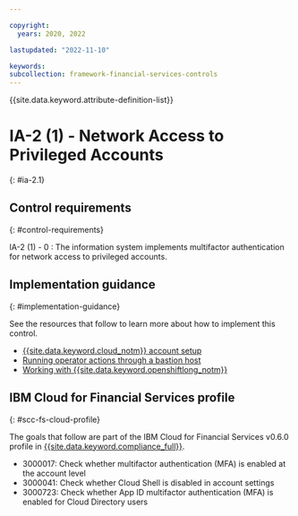 ```yaml
---

copyright:
  years: 2020, 2022

lastupdated: "2022-11-10"

keywords: 
subcollection: framework-financial-services-controls
---
```


{{site.data.keyword.attribute-definition-list}}

               
# IA-2 (1) - Network Access to Privileged Accounts
{: #ia-2.1}

## Control requirements
{: #control-requirements}

IA-2 (1) - 0
    : The information system implements multifactor authentication for network access to privileged accounts.

## Implementation guidance
{: #implementation-guidance}

See the resources that follow to learn more about how to implement this control.

- [{{site.data.keyword.cloud_notm}} account setup](/docs/framework-financial-services?topic=framework-financial-services-shared-account-setup)
- [Running operator actions through a bastion host](/docs/framework-financial-services?topic=framework-financial-services-vpc-architecture-connectivity-bastion)
- [Working with {{site.data.keyword.openshiftlong_notm}}](/docs/framework-financial-services?topic=framework-financial-services-shared-containers-openshift)

## IBM Cloud for Financial Services profile
{: #scc-fs-cloud-profile}

The goals that follow are part of the IBM Cloud for Financial Services v0.6.0 profile in [{{site.data.keyword.compliance_full}}](/docs/security-compliance?topic=security-compliance-getting-started).

- 3000017: Check whether multifactor authentication (MFA) is enabled at the account level 
- 3000041: Check whether Cloud Shell is disabled in account settings 
- 3000723: Check whether App ID multifactor authentication (MFA) is enabled for Cloud Directory users





